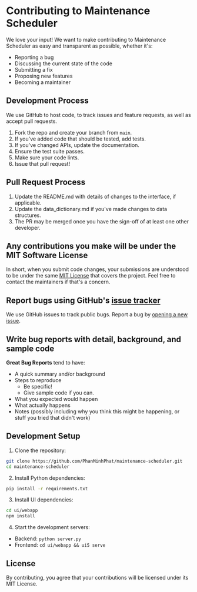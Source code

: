 # Contributing to Maintenance Scheduler

We love your input! We want to make contributing to Maintenance Scheduler as easy and transparent as possible, whether it's:

- Reporting a bug
- Discussing the current state of the code
- Submitting a fix
- Proposing new features
- Becoming a maintainer

## Development Process

We use GitHub to host code, to track issues and feature requests, as well as accept pull requests.

1. Fork the repo and create your branch from `main`.
2. If you've added code that should be tested, add tests.
3. If you've changed APIs, update the documentation.
4. Ensure the test suite passes.
5. Make sure your code lints.
6. Issue that pull request!

## Pull Request Process

1. Update the README.md with details of changes to the interface, if applicable.
2. Update the data_dictionary.md if you've made changes to data structures.
3. The PR may be merged once you have the sign-off of at least one other developer.

## Any contributions you make will be under the MIT Software License

In short, when you submit code changes, your submissions are understood to be under the same [MIT License](http://choosealicense.com/licenses/mit/) that covers the project. Feel free to contact the maintainers if that's a concern.

## Report bugs using GitHub's [issue tracker](https://github.com/PhanMinhPhat/maintenance-scheduler/issues)

We use GitHub issues to track public bugs. Report a bug by [opening a new issue](https://github.com/PhanMinhPhat/maintenance-scheduler/issues/new).

## Write bug reports with detail, background, and sample code

**Great Bug Reports** tend to have:

- A quick summary and/or background
- Steps to reproduce
  - Be specific!
  - Give sample code if you can.
- What you expected would happen
- What actually happens
- Notes (possibly including why you think this might be happening, or stuff you tried that didn't work)

## Development Setup

1. Clone the repository:

```bash
git clone https://github.com/PhanMinhPhat/maintenance-scheduler.git
cd maintenance-scheduler
```

2. Install Python dependencies:

```bash
pip install -r requirements.txt
```

3. Install UI dependencies:

```bash
cd ui/webapp
npm install
```

4. Start the development servers:

- Backend: `python server.py`
- Frontend: `cd ui/webapp && ui5 serve`

## License

By contributing, you agree that your contributions will be licensed under its MIT License.
